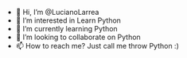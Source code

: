 - 👋 Hi, I’m @LucianoLarrea
- 👀 I’m interested in Learn Python
- 🌱 I’m currently learning Python
- 💞️ I’m looking to collaborate on Python
- 📫 How to reach me? Just call me throw Python :)

<!---
LucianoLarrea/LucianoLarrea is a ✨ special ✨ repository because its `README.md` (this file) appears on your GitHub profile.
You can click the Preview link to take a look at your changes.
--->
